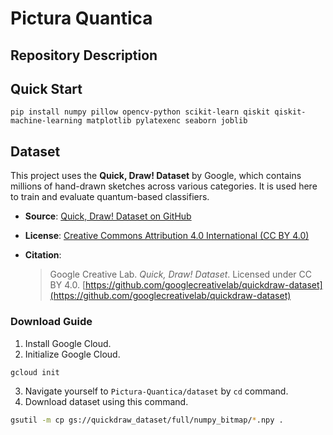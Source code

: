 # Pictura Quantica

## Repository Description



## Quick Start

```sl
pip install numpy pillow opencv-python scikit-learn qiskit qiskit-machine-learning matplotlib pylatexenc seaborn joblib
```


## Dataset

This project uses the **Quick, Draw! Dataset** by Google, which contains millions of hand-drawn sketches across various categories.
It is used here to train and evaluate quantum-based classifiers.

* **Source**: [Quick, Draw! Dataset on GitHub](https://github.com/googlecreativelab/quickdraw-dataset)
* **License**: [Creative Commons Attribution 4.0 International (CC BY 4.0)](https://creativecommons.org/licenses/by/4.0/)
* **Citation**:

  > Google Creative Lab. *Quick, Draw! Dataset*.
  > Licensed under CC BY 4.0.
  > [https://github.com/googlecreativelab/quickdraw-dataset](https://github.com/googlecreativelab/quickdraw-dataset)

### Download Guide

1. Install Google Cloud.
2. Initialize Google Cloud.
```sh
gcloud init
```
3. Navigate yourself to `Pictura-Quantica/dataset` by `cd` command.
4. Download dataset using this command.
```sh
gsutil -m cp gs://quickdraw_dataset/full/numpy_bitmap/*.npy .
```
